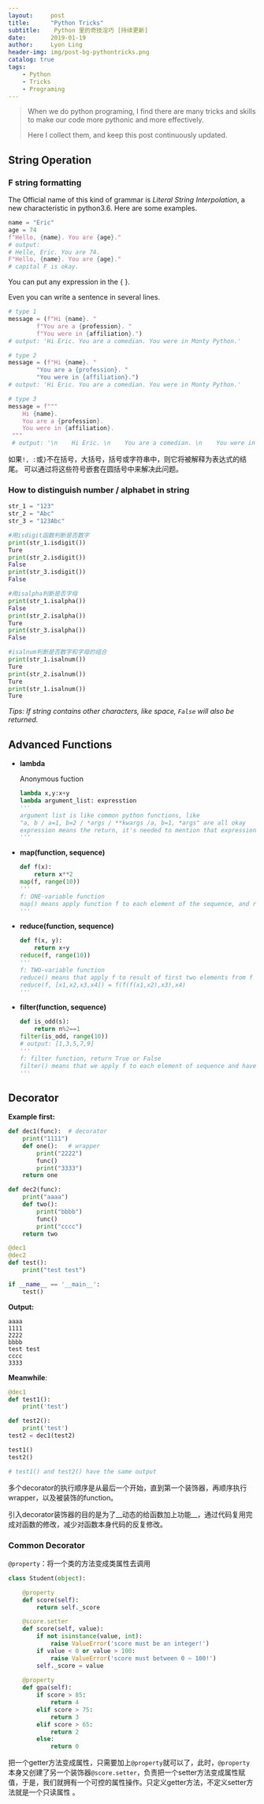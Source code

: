 ```yaml
---
layout:     post
title:      "Python Tricks"
subtitle:    Python 里的奇技淫巧 [持续更新]
date:       2019-01-19
author:     Lyon Ling
header-img: img/post-bg-pythontricks.png
catalog: true
tags:
    - Python
    - Tricks
    - Programing 
---
```


>When we do python programing, I find there are many tricks and skills to make our code more pythonic and more effectively.
>
>Here I collect them, and keep this post continuously updated.



## String Operation

### F string formatting

The Official name of this kind of grammar is _Literal String Interpolation_, a new characteristic in python3.6. Here are some examples.

```python
name = "Eric"
age = 74
f"Hello, {name}. You are {age}."
# output: 
# Helle, Eric. You are 74.
F"Hello, {name}. You are {age}."
# capital F is okay.
```

You can put any expression in the { }.

Even you can write a sentence in several lines.

```python
# type 1
message = (f"Hi {name}. "
        f"You are a {profession}. "
        f"You were in {affiliation}.")
# output: 'Hi Eric. You are a comedian. You were in Monty Python.'

# type 2
message = (f"Hi {name}. "
        "You are a {profession}. "
        "You were in {affiliation}.")
# output: 'Hi Eric. You are a comedian. You were in Monty Python.'

# type 3
message = f"""
    Hi {name}. 
    You are a {profession}. 
    You were in {affiliation}.
 """
 # output: '\n    Hi Eric. \n    You are a comedian. \n    You were in Monty Python.\n '
```

如果`!, :`或`}`不在括号，大括号，括号或字符串中，则它将被解释为表达式的结尾。 可以通过将这些符号嵌套在圆括号中来解决此问题。

### How to distinguish number / alphabet in string

```python
str_1 = "123"
str_2 = "Abc"
str_3 = "123Abc"

#用isdigit函数判断是否数字
print(str_1.isdigit())
Ture
print(str_2.isdigit())
False
print(str_3.isdigit())
False

#用isalpha判断是否字母
print(str_1.isalpha())    
False
print(str_2.isalpha())
Ture    
print(str_3.isalpha())    
False

#isalnum判断是否数字和字母的组合
print(str_1.isalnum())    
Ture
print(str_2.isalnum())
Ture
print(str_1.isalnum())    
Ture
```

*Tips: If string contains other characters, like space, `False` will also be returned.*



## Advanced Functions

- **lambda**

  Anonymous fuction

  ```python
  lambda x,y:x+y
  lambda argument_list: expresstion
  '''
  argument list is like common python functions, like
  "a, b / a=1, b=2 / *args / **kwargs /a, b=1, *args" are all okay
  expression means the return, it's needed to mention that expression must be in one line
  '''
  ```

- **map(function,  sequence)**

  ```python
  def f(x):
      return x**2
  map(f, range(10))
  '''
  f: ONE-variable function
  map() means apply function f to each element of the sequence, and return a new sequence
  '''
  ```

- **reduce(function, sequence)**

  ```python
  def f(x, y):
      return x+y 
  reduce(f, range(10))
  '''
  f: TWO-variable function
  reduce() means that apply f to result of first two elements from f and the next element iteractively
  reduce(f, [x1,x2,x3,x4]) = f(f(f(x1,x2),x3),x4)
  '''
  ```

- **filter(function, sequence)**

  ```python
  def is_odd(s):
      return n%2==1
  filter(is_odd, range(10))
  # output: [1,3,5,7,9]
  '''
  f: filter function, return True or False
  filter() means that we apply f to each element of sequence and have judgements respectively, if false, drop that element and keep the true, return filtered sequence finally.
  '''
  ```



## Decorator

__Example first:__

```python
def dec1(func):  # decorator
    print("1111")  
    def one():   # wrapper
        print("2222")  
        func()  
        print("3333")  
    return one  

def dec2(func):  
    print("aaaa")  
    def two():  
        print("bbbb")  
        func()  
        print("cccc")  
    return two  

@dec1  
@dec2  
def test():  
    print("test test")  

if __name__ == '__main__':
    test()
```

**Output:**

```
aaaa  
1111  
2222  
bbbb  
test test  
cccc  
3333
```

__Meanwhile__:

```python
@dec1
def test1():
	print('test')

def test2():
	print('test')
test2 = dec1(test2)

test1()
test2()

# test1() and test2() have the same output
```

多个decorator的执行顺序是从最后一个开始，直到第一个装饰器，再顺序执行wrapper，以及被装饰的function。

引入decorator装饰器的目的是为了__动态的给函数加上功能__，通过代码复用完成对函数的修改，减少对函数本身代码的反复修改。

### Common Decorator

`@property`：将一个类的方法变成类属性去调用

```python
class Student(object):

    @property
    def score(self):
        return self._score

    @score.setter
    def score(self, value):
        if not isinstance(value, int):
            raise ValueError('score must be an integer!')
        if value < 0 or value > 100:
            raise ValueError('score must between 0 ~ 100!')
        self._score = value
    
    @property
    def gpa(self):
        if score > 85:
            return 4
        elif score > 75:
            return 3
        elif score > 65:
            return 2
        else:
            return 0
```

把一个getter方法变成属性，只需要加上`@property`就可以了，此时，`@property`本身又创建了另一个装饰器`@score.setter`，负责把一个setter方法变成属性赋值，于是，我们就拥有一个可控的属性操作。只定义getter方法，不定义setter方法就是一个只读属性 。



